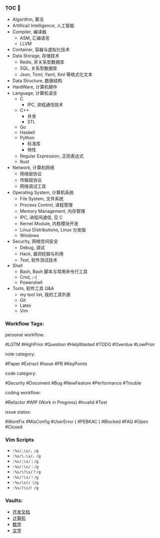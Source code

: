 ### TOC 🚀

- Algorithm, 算法
- Artificail Intelligence, 人工智能
- Compiler, 编译器
	- ASM, 汇编语言
	- LLVM
- Container, 容器与虚拟化技术
- Data Storage, 存储技术
	- Redis, 非关系型数据库
	- SQL, 关系型数据库
	- Json, Toml, Yaml, Xml 等格式化文本
- Data Structure, 数据结构
- HardWare, 计算机硬件
- Language, 计算机语言
	- C
		- IPC, 进程通信技术
	- C++
		- 并发
		- STL
	- Go
	- Haskell
	- Python
		- 标准库
		- 特性
	- Regular Expression, 正则表达式
	- Rust
- Network, 计算机网络
	- 网络层协议
	- 传输层协议
	- 网络调试工具
- Operating System, 计算机系统
	- File System, 文件系统
	- Process Control, 进程管理
	- Memory Management, 内存管理
	- IPC, 进程间通信, 见 C
	- Kernel Module, 内核模块开发
	- Linux Distributions, Linux 分发版
	- Windows
- Security, 网络空间安全
	- Debug, 调试
	- Hack, 漏洞挖掘与利用
	- Test, 软件测试技术
- Shell
	- Bash, Bash 脚本与常用命令行工具
	- Cmd, :-(
	- Powershell
- Tools, 软件工具 Q&A
	- my tool list, 我的工具列表
	- Git
	- Latex
	- Vim

### Workflow Tags:

personal workflow:

#LGTM #HighPrior #Question #HelpWanted #TODO #Overdue #LowPrior 

note category:

#Paper #Extract #Issue #PR #KeyPoints

code category:

#Security #Document #Bug #NewFeature #Performance #Trouble

coding workflow:

 #Refactor #WIP (Work in Progress) #Invalid #Test
 
issue status:

#WontFix #MisConfig #UserError ( #PEBKAC ) #Blocked #FAQ #Open #Closed

### Vim Scripts

- `:%s/,\s/，/g`
- `:%s/\.\s/。/g`
- `:%s/;\s/；/g`
- `:%s/:\s/：/g`
- `:%s/\?\s/？/g`
- `:%s/!\s/！/g`
- `:%s/\s(/（/g`
- `:%s/)\s/）/g`


### Vaults:

- [开发文档](obsidian://open?vault=Docs)
- [计算机](obsidian://open?vault=Code)
- [数学](obsidian://open?vault=Math)
- [文学](obsidian://open?vault=Reference)
